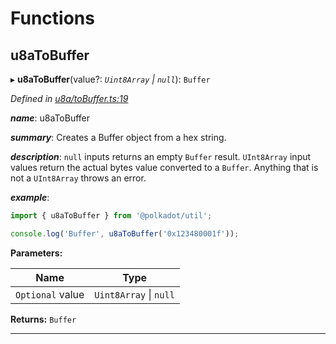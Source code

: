 

# Functions

<a id="u8atobuffer"></a>

##  u8aToBuffer

▸ **u8aToBuffer**(value?: *`Uint8Array` \| `null`*): `Buffer`

*Defined in [u8a/toBuffer.ts:19](https://github.com/polkadot-js/common/blob/5158cef/packages/util/src/u8a/toBuffer.ts#L19)*

*__name__*: u8aToBuffer

*__summary__*: Creates a Buffer object from a hex string.

*__description__*: `null` inputs returns an empty `Buffer` result. `UInt8Array` input values return the actual bytes value converted to a `Buffer`. Anything that is not a `UInt8Array` throws an error.

*__example__*:   

```javascript
import { u8aToBuffer } from '@polkadot/util';

console.log('Buffer', u8aToBuffer('0x123480001f'));
```

**Parameters:**

| Name | Type |
| ------ | ------ |
| `Optional` value | `Uint8Array` \| `null` |

**Returns:** `Buffer`

___

